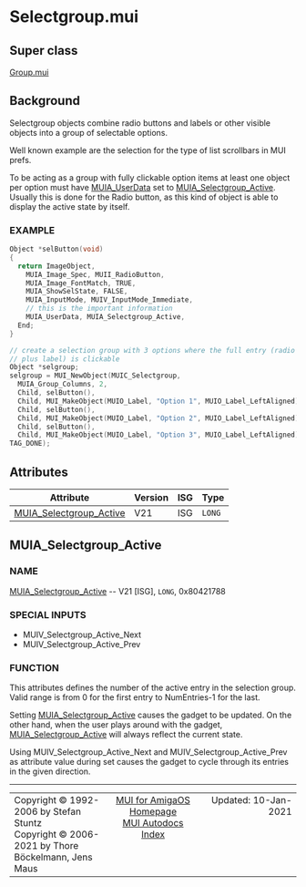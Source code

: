 # Selectgroup.mui
## Super class
[Group.mui](MUI_Group)
## Background
Selectgroup objects combine radio buttons and labels or other visible objects
into a group of selectable options.

Well known example are the selection for the type of list scrollbars in MUI
prefs.

To be acting as a group with fully clickable option items at least one object
per option must have [MUIA_UserData](MUI_Notify/#MUIA_UserData) set to [MUIA_Selectgroup_Active](MUI_Selectgroup/#MUIA_Selectgroup_Active). Usually this
is done for the Radio button, as this kind of object is able to display the
active state by itself.

### EXAMPLE
```c++
Object *selButton(void)
{
  return ImageObject,
    MUIA_Image_Spec, MUII_RadioButton,
    MUIA_Image_FontMatch, TRUE,
    MUIA_ShowSelState, FALSE,
    MUIA_InputMode, MUIV_InputMode_Immediate,
    // this is the important information
    MUIA_UserData, MUIA_Selectgroup_Active,
  End;
}

// create a selection group with 3 options where the full entry (radio button
// plus label) is clickable
Object *selgroup;
selgroup = MUI_NewObject(MUIC_Selectgroup,
  MUIA_Group_Columns, 2,
  Child, selButton(),
  Child, MUI_MakeObject(MUIO_Label, "Option 1", MUIO_Label_LeftAligned),
  Child, selButton(),
  Child, MUI_MakeObject(MUIO_Label, "Option 2", MUIO_Label_LeftAligned),
  Child, selButton(),
  Child, MUI_MakeObject(MUIO_Label, "Option 3", MUIO_Label_LeftAligned),
TAG_DONE);
```
## Attributes
Attribute|Version|ISG|Type
---------|-------|---|----
[MUIA_Selectgroup_Active](MUI_Selectgroup.md/#MUIA_Selectgroup_Active)|V21|ISG|`LONG`

## MUIA_Selectgroup_Active
### NAME
[MUIA_Selectgroup_Active](MUI_Selectgroup/#MUIA_Selectgroup_Active) -- V21 [ISG], `LONG`, 0x80421788

### SPECIAL INPUTS
  * MUIV_Selectgroup_Active_Next
  * MUIV_Selectgroup_Active_Prev

### FUNCTION
This attributes defines the number of the active entry in the selection group.
Valid range is from 0 for the first entry to NumEntries-1 for the last.

Setting [MUIA_Selectgroup_Active](MUI_Selectgroup/#MUIA_Selectgroup_Active) causes the gadget to be updated. On the other
hand, when the user plays around with the gadget, [MUIA_Selectgroup_Active](MUI_Selectgroup/#MUIA_Selectgroup_Active) will
always reflect the current state.

Using MUIV_Selectgroup_Active_Next and MUIV_Selectgroup_Active_Prev as attribute
value during set causes the gadget to cycle through its entries in the given
direction.

----
<table class='compact' style='border: none; border-spacing: 0px; margin: 0px' width='100%'>
<tr>
<td style='text-align: left; vertical-align: top' width='33%'>Copyright &copy 1992-2006 by Stefan Stuntz<br>Copyright &copy 2006-2021 by Thore B&ouml;ckelmann, Jens Maus</TD>
<td style='text-align: center; vertical-align: top' width='33%'>
<a href=http://muidev.de>MUI for AmigaOS Homepage</a><br>
<a href=http://muidev.de/wiki/Documentation>MUI Autodocs Index</a>
</td>
<td style='text-align: right; vertical-align: top' width='33%'>Updated: 10-Jan-2021</td>
</tr>
</table>
